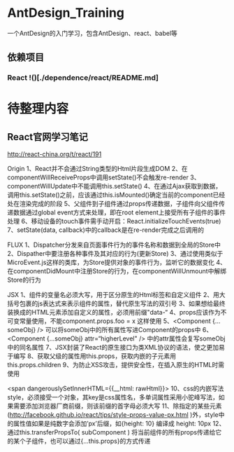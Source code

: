 # AntDesign_Training
一个AntDesign的入门学习，包含AntDesign、react、babel等


## 依赖项目

### React !()[./dependence/react/README.md]





# 待整理内容


## React官网学习笔记
 http://react-china.org/t/react/191
 
Origin
1、React并不会通过String类型的Html片段生成DOM
2、在componentWillReceiveProps中调用setState()不会触发re-render
3、componentWillUpdate中不能调用this.setState()
4、在通过Ajax获取到数据，调用this.setState()之前，应该通过this.isMounted()确定当前的component已经处在渲染完成的阶段
5、父组件到子组件通过props传递数据，子组件向父组件传递数据通过global event方式来处理，即在root element上接受所有子组件的事件处理
6、移动设备的touch事件需手动开启：React.initializeTouchEvents(true)
7、setState(data, callback)中的callback是在re-render完成之后调用的

FLUX
1、Dispatcher分发来自页面事件行为的事件名称和数据到全局的Store中
2、Dispather中要注册各种事件及其对应的行为(更新Store)
3、通过使用类似于MicroEvent.js这样的类库，为Store提供对象的事件行为，监听它的数据变化
4、在componentDidMount中注册Store的行为，在componentWillUnmount中解绑Store的行为

JSX
1、组件的变量名必须大写，用于区分原生的Html标签和自定义组件
2、用大括号包裹的js表达式来表示组件的属性，替代原生写法的双引号
3、如果想给最终装换成的HTML元素添加自定义的属性，必须用前缀"data-“
4、props应该作为不可变常量使用，不能component.props.foo = x 这样使用
5、<Component {…someObj} /> 可以将someObj中的所有属性写进Component的props中
6、<Component {…someObj} attr=“higherLevel" /> 中的attr属性会复写someObj中的同名属性
7、JSX封装了React的原生接口为类XML协议的语法，使之更加易于编写
8、获取父级的属性用this.props，获取内嵌的子元素用this.props.children
9、为防止XSS攻击，提供安全性，在插入原生的HTML时需使用

<span dangerouslySetInnerHTML={{__html: rawHtml}}>
10、css的内嵌写法style，必须接受一个对象，其key是css属性名，多单词属性采用小驼峰写法，如果需要添加浏览器厂商前缀，则该前缀的首字母必须大写
11、除指定的某些元素(http://facebook.github.io/react/tips/style-props-value-px.html
)外，style中的属性值如果是纯数字会添加’px’后缀，如{height: 10} 编译成 height: 10px
12、通过this.transferPropsTo( subComponent ) 将当前组件的所有props传递给它的某个子组件，也可以通过{...this.props}的方式传递